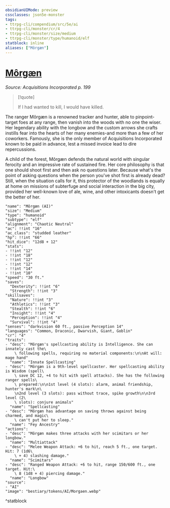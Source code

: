 ```yaml
---
obsidianUIMode: preview
cssclasses: json5e-monster
tags:
- ttrpg-cli/compendium/src/5e/ai
- ttrpg-cli/monster/cr/4
- ttrpg-cli/monster/size/medium
- ttrpg-cli/monster/type/humanoid/elf
statblock: inline
aliases: ["Môrgæn"]
---
```

# [Môrgæn](3-Compendium\CLI\bestiary\npc/morgn-ai.md)
*Source: Acquisitions Incorporated p. 199*  

> [!quote]  
> 
> If I had wanted to kill, I would have killed.

The ranger Môrgæn is a renowned tracker and hunter, able to pinpoint-target foes at any range, then vanish into the woods with no one the wiser. Her legendary ability with the longbow and the custom arrows she crafts instills fear into the hearts of her many enemies-and more than a few of her coworkers. Famously, she is the only member of Acquisitions Incorporated known to be paid in advance, lest a missed invoice lead to dire repercussions.

A child of the forest, Môrgæn defends the natural world with singular ferocity and an impressive rate of sustained fire. Her core philosophy is that one should shoot first and then ask no questions later. Because what's the point of asking questions when the person you've shot first is already dead? Still, when the situation calls for it, this protector of the woodlands is equally at home on missions of subterfuge and social interaction in the big city, provided her well-known love of ale, wine, and other intoxicants doesn't get the better of her.

```statblock
"name": "Môrgæn (AI)"
"size": "Medium"
"type": "humanoid"
"subtype": "elf"
"alignment": "Chaotic Neutral"
"ac": !!int "16"
"ac_class": "studded leather"
"hp": !!int "66"
"hit_dice": "12d8 + 12"
"stats":
- !!int "12"
- !!int "18"
- !!int "12"
- !!int "12"
- !!int "14"
- !!int "10"
"speed": "30 ft."
"saves":
  "Dexterity": !!int "6"
  "Strength": !!int "3"
"skillsaves":
  "Nature": !!int "3"
  "Athletics": !!int "3"
  "Stealth": !!int "6"
  "Insight": !!int "4"
  "Perception": !!int "4"
  "Survival": !!int "4"
"senses": "darkvision 60 ft., passive Perception 14"
"languages": "Common, Draconic, Dwarvish, Giant, Goblin"
"cr": "4"
"traits":
- "desc": "Môrgæn's spellcasting ability is Intelligence. She can innately cast the\
    \ following spells, requiring no material components:\n\nAt will: mage hand"
  "name": "Innate Spellcasting"
- "desc": "Môrgæn is a 9th-level spellcaster. Her spellcasting ability is Wisdom (spell\
    \ save DC 12, +4 to hit with spell attacks). She has the following ranger spells\
    \ prepared:\n\n1st level (4 slots): alarm, animal friendship, hunter's mark\n\
    \n2nd level (3 slots): pass without trace, spike growth\n\n3rd level (2\
    \ slots): conjure animals"
  "name": "Spellcasting"
- "desc": "Môrgæn has advantage on saving throws against being charmed, and magic\
    \ can't put her to sleep."
  "name": "Fey Ancestry"
"actions":
- "desc": "Môrgæn makes three attacks with her scimitars or her longbow."
  "name": "Multiattack"
- "desc": "Melee Weapon Attack: +6 to hit, reach 5 ft., one target. Hit: 7 (1d6\
    \ + 4) slashing damage."
  "name": "Scimitars"
- "desc": "Ranged Weapon Attack: +6 to hit, range 150/600 ft., one target. Hit:\
    \ 8 (1d8 + 4) piercing damage."
  "name": "Longbow"
"source":
- "AI"
"image": "bestiary/tokens/AI/Morgaen.webp"
```
^statblock